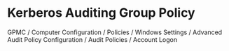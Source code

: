 # Kerberos Auditing Group Policy
GPMC / Computer Configuration / Policies / Windows Settings / Advanced Audit Policy Configuration / Audit Policies / Account Logon
